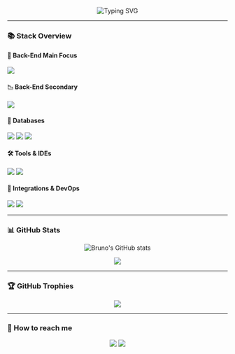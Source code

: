 <p align="center">
  <img src="https://readme-typing-svg.demolab.com?font=Fira+Code&weight=500&pause=1000&color=00F7FF&center=true&vCenter=true&width=435&lines=HELLO%2C+My+name+is+Bruno+Barbosa;I'm+20+years+old;I'm+from+Brazil%2C+SP;I+am+a+Back-End+Developer;Be+welcome!+%3A)" alt="Typing SVG" />
</p>

---

### 📚 Stack Overview

#### 🔧 Back-End Main Focus
<p>
  <img src="https://skillicons.dev/icons?i=java,spring" />
</p>

#### 📉 Back-End Secondary
<p>
  <img src="https://skillicons.dev/icons?i=csharp,python,spring,dotnet" />
</p>

#### 💄 Databases
<p>
  <img src="https://skillicons.dev/icons?i=mysql,mongodb,firebase" />
  <img src="https://img.shields.io/badge/sqlserver-%23CC2927.svg?style=for-the-badge&logo=microsoftsqlserver&logoColor=white" />
  <img src="https://img.shields.io/badge/oracle-F80000?style=for-the-badge&logo=oracle&logoColor=white" />
</p>

#### 🛠️ Tools & IDEs
<p>
  <img src="https://skillicons.dev/icons?i=postman,figma,linux,vscode,pycharm,eclipse,intellij" />
  <img src="https://img.shields.io/badge/ubuntu-E95420?style=for-the-badge&logo=ubuntu&logoColor=white" />
</p>

#### 🚀 Integrations & DevOps
<p>
  <img src="https://skillicons.dev/icons?i=git,docker,github,aws,azure" />
  <img src="https://img.shields.io/badge/junit5-25A162?style=for-the-badge&logo=junit5&logoColor=white" />
</p>

---

### 📊 GitHub Stats

<p align="center">
  <img src="https://github-readme-stats.vercel.app/api?username=dannzini&show_icons=true&theme=tokyonight" alt="Bruno's GitHub stats" />
</p>

<p align="center">
  <img src="https://github-readme-stats.vercel.app/api/top-langs/?username=dannzini&layout=compact&theme=tokyonight" />
</p>

---

### 🏆 GitHub Trophies

<p align="center">
  <img src="https://github-profile-trophy.vercel.app/?username=dannzini&theme=dracula&margin-w=15" />
</p>

---

### 🔗 How to reach me

<p align="center">
  <a href="https://www.linkedin.com/in/dannzini"><img src="https://skillicons.dev/icons?i=linkedin" /></a>
  <a href="mailto:bruno.dannzini@gmail.com">
    <img src="https://skillicons.dev/icons?i=gmail" />
  </a>
</p>
